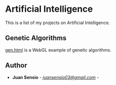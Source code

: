 # Artificial Intelligence
This is a list of my projects on Artificial Intelligence.

## Genetic Algorithms

[gen.html](https://juansensio.github.io/AIprojects/AI/gen.html) is a WebGL example of genetic algorithms. 

## Author

* **Juan Sensio** - *juansensio03@gmail.com* -